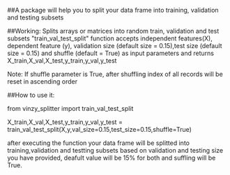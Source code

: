 ##A package will help you to split your data frame into training, validation and testing subsets

##Working:
Splits arrays or matrices into random train, validation and test subsets
"train_val_test_split" function accepts independent features(X), dependent
feature (y), validation size (default size = 0.15),test size (default size = 0.15) and shuffle (default = True) as input parameters and returns X_train,X_val,X_test,y_train,y_val,y_test

Note: If shuffle parameter is True, after shuffling index of all records will be reset in ascending order

##How to use it:

from vinzy_splitter import train_val_test_split

X_train,X_val,X_test,y_train,y_val,y_test = train_val_test_split(X,y,val_size=0.15,test_size=0.15,shuffle=True)

after executing the function your data frame will be splitted into training,validation and testting subsets based on validation and testing size you have provided, deafult value will be 15% for both and suffling will be True.